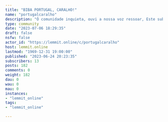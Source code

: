 ```yaml
---
title: "BIBA PORTUGAL, CARALHO!" 
name: "portugalcaralho"
description: "Ó comunidade inquieta, ouvi a nossa voz ressoar, Este subreddit, outrora aberto como um jardim em flor, Agora se fecha, protesto que ecoa em..."
type: community
date: "2023-07-06 18:29:35"
draft: false
nsfw: false
actor_id: "https://lemmit.online/c/portugalcaralho"
host: lemmit.online
lastmod: "1969-12-31 19:00:00"
published: "2023-06-24 20:23:35"
subscribers: 13
posts: 182
comments: 0
weight: 182
dau: 0
wau: 0
mau: 0
instances:
- "lemmit_online"
tags: 
- "lemmit_online"

---
```


